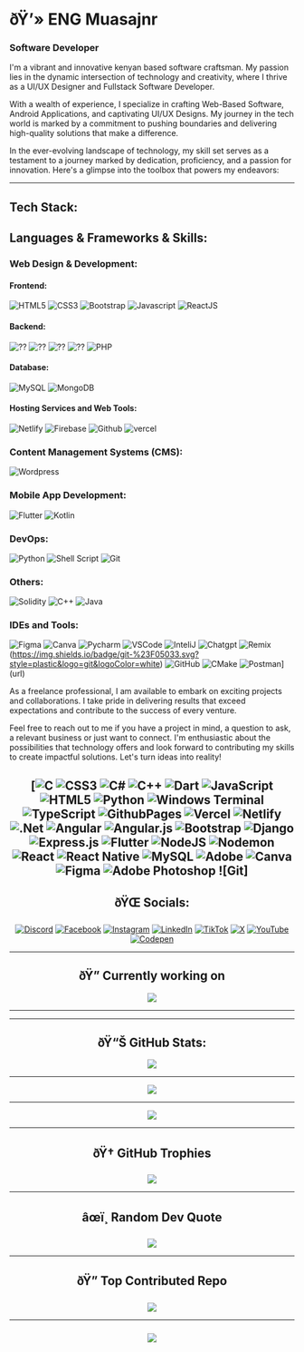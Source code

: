 # ðŸ’» ENG Muasajnr 
<h3>Software Developer</h3>
I'm a vibrant and innovative kenyan based software craftsman. My passion lies in the dynamic intersection of technology and creativity, where I thrive as a UI/UX Designer and Fullstack Software Developer.

With a wealth of experience, I specialize in crafting Web-Based Software, Android Applications, and captivating UI/UX Designs. My journey in the tech world is marked by a commitment to pushing boundaries and delivering high-quality solutions that make a difference.

In the ever-evolving landscape of technology, my skill set serves as a testament to a journey marked by dedication, proficiency, and a passion for innovation. Here's a glimpse into the toolbox that powers my endeavors:

---
##  Tech Stack:
## Languages & Frameworks & Skills:

### Web Design & Development:
#### Frontend:
![HTML5](https://img.shields.io/badge/-HTML5-E34F26?style=for-the-badge&logo=html5&logoColor=white) 
![CSS3](https://img.shields.io/badge/-CSS3-1572B6?style=for-the-badge&logo=css3) 
![Bootstrap](https://img.shields.io/badge/-Bootstrap-563D7C?style=for-the-badge&logo=bootstrap&logoColor=white)
![Javascript](https://img.shields.io/badge/JavaScript-F7DF1E.svg?style=for-the-badge&logo=javascript&logoColor=white)
![ReactJS](https://img.shields.io/badge/-ReactJS-%2361DAFB?style=for-the-badge&logo=react&logoColor=white)

#### Backend:
![??](https://img.shields.io/badge/PHP-404D59?style=for-the-badge&logo=php&logoColor=white)
![??](https://img.shields.io/badge/Laravel-404D59?style=for-the-badge&logo=laravel&logoColor=white)
![??](https://img.shields.io/badge/Python-404D59?style=for-the-badge&logo=python&logoColor=white)
![??](https://img.shields.io/badge/Django-404D59?style=for-the-badge&logo=django&logoColor=white)
![PHP](https://img.shields.io/badge/node.js-43853D.svg?style=for-the-badge&logo=node.js&logoColor=white)

#### Database:
![MySQL](https://img.shields.io/badge/MySQL-005C84?style=for-the-badge&logo=mysql&logoColor=white)
![MongoDB](https://img.shields.io/badge/MongoDB-4EA94B?style=for-the-badge&logo=mongodb&logoColor=white)


#### Hosting Services and Web Tools:
![Netlify](https://img.shields.io/badge/Netlify-00C7B7?style=for-the-badge&logo=netlify&logoColor=white)
![Firebase](https://img.shields.io/badge/Firebase-039BE5?style=for-the-badge&logo=Firebase&logoColor=white)
![Github](https://img.shields.io/badge/github-646CFF?style=for-the-badge&logo=github&logoColor=white)
![vercel](https://img.shields.io/badge/vercel-FF6C37?style=for-the-badge&logo=vercel&logoColor=white)

### Content Management Systems (CMS):
![Wordpress](https://img.shields.io/badge/wordpress-E95420?style=for-the-badge&logo=wordpress&logoColor=white)

### Mobile App Development:
![Flutter](https://img.shields.io/badge/flutter-E95420?style=for-the-badge&logo=flutter&logoColor=white)
![Kotlin](https://img.shields.io/badge/kotlin-E95420?style=for-the-badge&logo=kotlin&logoColor=white)

### DevOps:
![Python](https://img.shields.io/badge/Python-14354C?style=for-the-badge&logo=python&logoColor=white)
![Shell Script](https://img.shields.io/badge/Shell_Script-121011?style=for-the-badge&logo=gnu-bash&logoColor=white)
![Git](https://img.shields.io/badge/GIT-E44C30?style=for-the-badge&logo=git&logoColor=white)

### Others:
![Solidity](https://img.shields.io/badge/solidity-E95420?style=for-the-badge&logo=solidity&logoColor=white)
![C++](https://custom-icon-badges.herokuapp.com/badge/C++-9C033A.svg?style=for-the-badge&logo=cpp2&logoColor=white)
![Java](https://img.shields.io/badge/Java-ED8B00?style=for-the-badge&logo=openjdk&logoColor=white)

### IDEs and Tools:
![Figma](https://img.shields.io/badge/Figma-F24E1E?style=for-the-badge&logo=figma&logoColor=white)
![Canva](https://img.shields.io/badge/canva-000000?style=for-the-badge&logo=canva&logoColor=white)
![Pycharm](https://img.shields.io/badge/pycharm-F9AB00?style=for-the-badge&logo=pycharm&color=525252)
![VSCode](https://img.shields.io/badge/Visual_Studio_Code-0078D4?style=for-the-badge&logo=visual%20studio%20code&logoColor=white)
![InteliJ](https://img.shields.io/badge/IntelliJ_IDEA-000000.svg?style=for-the-badge&logo=intellij-idea&logoColor=white)
![Chatgpt](https://img.shields.io/badge/chatgpt-0052CC?style=for-the-badge&logo=chatgpt&logoColor=white)
![Remix](https://img.shields.io/badge/remix-000000?style=for-the-badge&logo=remix&logoColor=white)  
(https://img.shields.io/badge/git-%23F05033.svg?style=plastic&logo=git&logoColor=white) ![GitHub](https://img.shields.io/badge/github-%23121011.svg?style=plastic&logo=github&logoColor=white) ![CMake](https://img.shields.io/badge/CMake-%23008FBA.svg?style=plastic&logo=cmake&logoColor=white) ![Postman](https://img.shields.io/badge/Postman-FF6C37?style=plastic&logo=postman&logoColor=white)](url)

As a freelance professional, I am available to embark on exciting projects and collaborations. I take pride in delivering results that exceed expectations and contribute to the success of every venture.

Feel free to reach out to me if you have a project in mind, a question to ask, a relevant business or just want to connect. I'm enthusiastic about the possibilities that technology offers and look forward to contributing my skills to create impactful solutions.
Let's turn ideas into reality!
 <div align="center">





[![C](https://img.shields.io/badge/c-%2300599C.svg?style=plastic&logo=c&logoColor=white) ![CSS3](https://img.shields.io/badge/css3-%231572B6.svg?style=plastic&logo=css3&logoColor=white) ![C#](https://img.shields.io/badge/c%23-%23239120.svg?style=plastic&logo=csharp&logoColor=white) ![C++](https://img.shields.io/badge/c++-%2300599C.svg?style=plastic&logo=c%2B%2B&logoColor=white) ![Dart](https://img.shields.io/badge/dart-%230175C2.svg?style=plastic&logo=dart&logoColor=white) ![JavaScript](https://img.shields.io/badge/javascript-%23323330.svg?style=plastic&logo=javascript&logoColor=%23F7DF1E) ![HTML5](https://img.shields.io/badge/html5-%23E34F26.svg?style=plastic&logo=html5&logoColor=white) ![Python](https://img.shields.io/badge/python-3670A0?style=plastic&logo=python&logoColor=ffdd54) ![Windows Terminal](https://img.shields.io/badge/Windows%20Terminal-%234D4D4D.svg?style=plastic&logo=windows-terminal&logoColor=white) ![TypeScript](https://img.shields.io/badge/typescript-%23007ACC.svg?style=plastic&logo=typescript&logoColor=white) ![GithubPages](https://img.shields.io/badge/github%20pages-121013?style=plastic&logo=github&logoColor=white) ![Vercel](https://img.shields.io/badge/vercel-%23000000.svg?style=plastic&logo=vercel&logoColor=white) ![Netlify](https://img.shields.io/badge/netlify-%23000000.svg?style=plastic&logo=netlify&logoColor=#00C7B7) ![.Net](https://img.shields.io/badge/.NET-5C2D91?style=plastic&logo=.net&logoColor=white) ![Angular](https://img.shields.io/badge/angular-%23DD0031.svg?style=plastic&logo=angular&logoColor=white) ![Angular.js](https://img.shields.io/badge/angular.js-%23E23237.svg?style=plastic&logo=angularjs&logoColor=white) ![Bootstrap](https://img.shields.io/badge/bootstrap-%238511FA.svg?style=plastic&logo=bootstrap&logoColor=white) ![Django](https://img.shields.io/badge/django-%23092E20.svg?style=plastic&logo=django&logoColor=white) ![Express.js](https://img.shields.io/badge/express.js-%23404d59.svg?style=plastic&logo=express&logoColor=%2361DAFB) ![Flutter](https://img.shields.io/badge/Flutter-%2302569B.svg?style=plastic&logo=Flutter&logoColor=white) ![NodeJS](https://img.shields.io/badge/node.js-6DA55F?style=plastic&logo=node.js&logoColor=white) ![Nodemon](https://img.shields.io/badge/NODEMON-%23323330.svg?style=plastic&logo=nodemon&logoColor=%BBDEAD) ![React](https://img.shields.io/badge/react-%2320232a.svg?style=plastic&logo=react&logoColor=%2361DAFB) ![React Native](https://img.shields.io/badge/react_native-%2320232a.svg?style=plastic&logo=react&logoColor=%2361DAFB) ![MySQL](https://img.shields.io/badge/mysql-4479A1.svg?style=plastic&logo=mysql&logoColor=white) ![Adobe](https://img.shields.io/badge/adobe-%23FF0000.svg?style=plastic&logo=adobe&logoColor=white) ![Canva](https://img.shields.io/badge/Canva-%2300C4CC.svg?style=plastic&logo=Canva&logoColor=white) ![Figma](https://img.shields.io/badge/figma-%23F24E1E.svg?style=plastic&logo=figma&logoColor=white) ![Adobe Photoshop](https://img.shields.io/badge/adobe%20photoshop-%2331A8FF.svg?style=plastic&logo=adobe%20photoshop&logoColor=white) ![Git]
---
## ðŸŒ Socials:
[![Discord](https://img.shields.io/badge/Discord-%237289DA.svg?logo=discord&logoColor=white)](https://discord.gg/https://discord.com/users/1018839116756025424) [![Facebook](https://img.shields.io/badge/Facebook-%231877F2.svg?logo=Facebook&logoColor=white)](https://facebook.com/kingtenya39) [![Instagram](https://img.shields.io/badge/Instagram-%23E4405F.svg?logo=Instagram&logoColor=white)](https://instagram.com/kingtenya39) [![LinkedIn](https://img.shields.io/badge/LinkedIn-%230077B5.svg?logo=linkedin&logoColor=white)](https://linkedin.com/in/enshikuku) [![TikTok](https://img.shields.io/badge/TikTok-%23000000.svg?logo=TikTok&logoColor=white)](https://tiktok.com/@shii_039) [![X](https://img.shields.io/badge/X-black.svg?logo=X&logoColor=white)](https://x.com/enshikuku) [![YouTube](https://img.shields.io/badge/YouTube-%23FF0000.svg?logo=YouTube&logoColor=white)](https://youtube.com/@enshikuku) [![Codepen](https://img.shields.io/badge/Codepen-000000?style=for-the-badge&logo=codepen&logoColor=white)](https://codepen.io/enshikuku) 

---
## ðŸ”­ Currently working on
<a href="https://github.com/orgs/calatech"><img src='https://res.cloudinary.com/dlkqilyi0/image/upload/v1719393138/COVER_lbmnif.png'></a>

---


---
## ðŸ“Š GitHub Stats:
![](https://github-readme-stats.vercel.app/api?username=muasajnr&theme=blue_navy&hide_border=false&include_all_commits=true&count_private=true)<br/>

---
![](https://github-readme-streak-stats.herokuapp.com/?user=muasajnr&theme=blue_navy&hide_border=false)<br/>

---
![](https://github-readme-stats.vercel.app/api/top-langs/?username=muasajnr&theme=blue_navy&hide_border=false&include_all_commits=true&count_private=true&layout=compact)

---
## ðŸ† GitHub Trophies
![](https://github-profile-trophy.vercel.app/?username=muasajnr&theme=blue_navy&no-frame=true&no-bg=true&margin-w=4)

---
## âœï¸ Random Dev Quote
![](https://quotes-github-readme.vercel.app/api?type=horizontal&theme=dark)

---
## ðŸ” Top Contributed Repo
![](https://github-contributor-stats.vercel.app/api?username=muasajnr&limit=5&theme=blue_navy&combine_all_yearly_contributions=true)

---
### [![](https://visitcount.itsvg.in/api?id=muasajnr&icon=1&color=1)](https://visitcount.itsvg.in)






















